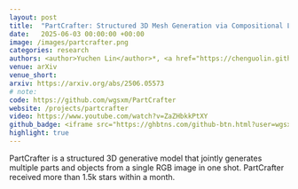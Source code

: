 ```yaml
---
layout: post
title:  "PartCrafter: Structured 3D Mesh Generation via Compositional Latent Diffusion Transformers"
date:   2025-06-03 00:00:00 +00:00
image: /images/partcrafter.png
categories: research
authors: <author>Yuchen Lin</author>*, <a href="https://chenguolin.github.io/">Chenguo Lin</a>*, <a href="https://paulpanwang.github.io/">Panwang Pan</a>, <a href="https://openreview.net/profile?id=~Honglei_Yan1">Honglei Yan</a>, <a href="https://openreview.net/profile?id=~Feng_Yiqiang1">Yiqiang Feng</a>, <a href="http://www.muyadong.com">Yadong Mu</a>, <a href="https://www.cs.cmu.edu/~katef/">Katerina Fragkiadaki</a>
venue: arXiv
venue_short: 
arxiv: https://arxiv.org/abs/2506.05573
# note: 
code: https://github.com/wgsxm/PartCrafter
website: /projects/partcrafter
video: https://www.youtube.com/watch?v=ZaZHbkkPtXY
github_badge: <iframe src="https://ghbtns.com/github-btn.html?user=wgsxm&repo=PartCrafter&type=star&count=true" frameborder="0" scrolling="0" width="170" height="20" style="vertical-align:middle;"></iframe>
highlight: true
---
```

PartCrafter is a structured 3D generative model that jointly generates multiple parts and objects from a single RGB image in one shot. <span class="text_highlight">PartCrafter received more than 1.5k stars within a month.</span>
